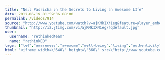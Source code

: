 ```yaml
---
title: "Neil Pasricha on the Secrets to Living an Awesome LIfe"
date: 2012-06-19 01:59:36 00:00
permalink: /videos/914
source: "http://www.youtube.com/watch?v=ajKMkIXN1eg&feature=player_embedded"
thumbnail: "http://i2.ytimg.com/vi/ajKMkIXN1eg/hqdefault.jpg"
user:
  username: "rethinkedteam"
  name: "rethinkED"
tags: ["ted","awareness","awesome","well-being","living","authenticity"]
html: "<iframe width=\"640\" height=\"360\" src=\"http://www.youtube.com/embed/ajKMkIXN1eg?wmode=transparent&fs=1&feature=oembed\" frameborder=\"0\" allowfullscreen></iframe>"
---
```


